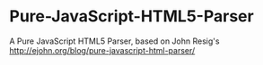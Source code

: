 Pure-JavaScript-HTML5-Parser
===========================

A Pure JavaScript HTML5 Parser, based on John Resig's http://ejohn.org/blog/pure-javascript-html-parser/
